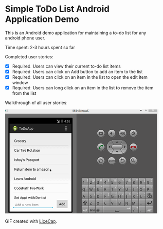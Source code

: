 # Simple ToDo List Android Application Demo

This is an Android demo application for maintaining a to-do list for any android phone user.

Time spent: 2-3 hours spent so far

Completed user stories:

* [x] Required: Users can view their current to-do list items
* [x] Required: Users can click on Add button to add an item to the list
* [x] Required: Users can click on an item in the list to open the edit item window
* [x] Required: Users can long click on an item in the list to remove the item from the list
 
Walkthrough of all user stories:

![Video Walkthrough](ToDoApp.gif)

GIF created with [LiceCap](http://www.cockos.com/licecap/).
